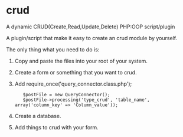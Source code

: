 # crud
A dynamic CRUD(Create,Read,Update,Delete) PHP:OOP script/plugin

A plugin/script that make it easy to create an crud module by yourself. 

The only thing what you need to do is:
1. Copy and paste the files into your root of your system.
2. Create a form or something that you want to crud.
3. Add 
          require_once('query_connector.class.php');

          $postFile = new QueryConnector();
          $postFile->processing('type_crud', 'table_name', array('column_key' => 'Column_value'));
          
4. Create a database.
5. Add things to crud with your form.

